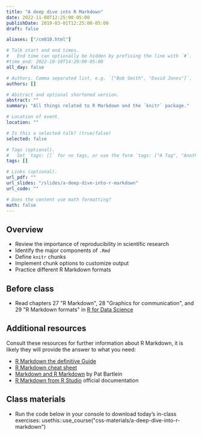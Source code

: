 ```yaml
---
title: "A deep dive into R Markdown"
date: 2022-11-08T12:25:00-05:00
publishDate: 2019-03-01T12:25:00-05:00
draft: false

aliases: ["/cm010.html"]

# Talk start and end times.
#   End time can optionally be hidden by prefixing the line with `#`.
#time_end: 2022-10-10T14:20:00-05:00
all_day: false

# Authors. Comma separated list, e.g. `["Bob Smith", "David Jones"]`.
authors: []

# Abstract and optional shortened version.
abstract: ""
summary: "All things related to R Markdown and the `knitr` package."

# Location of event.
location: ""

# Is this a selected talk? (true/false)
selected: false

# Tags (optional).
#   Set `tags: []` for no tags, or use the form `tags: ["A Tag", "Another Tag"]` for one or more tags.
tags: []

# Links (optional).
url_pdf: ""
url_slides: "/slides/a-deep-dive-into-r-markdown"
url_code: ""

# Does the content use math formatting?
math: false
---
```




## Overview

* Review the importance of reproducibility in scientific research
* Identify the major components of `.Rmd`
* Define `knitr` chunks
* Implement chunk options to customize output
* Practice different R Markdown formats

## Before class

* Read chapters 27 "R Markdown", 28 "Graphics for communication", and 29 "R Markdown formats" in [R for Data Science](http://r4ds.had.co.nz)


## Additional resources

Consult these resources for further information about R Markdown, it is likely they will provide the answer to what you need:
* [R Markdown the definitive Guide](https://bookdown.org/yihui/rmarkdown/)
* [R Markdown cheat sheet](https://posit.co/resources/cheatsheets/?_page=2/)
* [Markdown and R Markdown](https://pjbartlein.github.io/REarthSysSci/markdown.html) by Pat Bartlein
* [R Markdown from R Studio](https://rmarkdown.rstudio.com/lesson-1.html) official documentation

## Class materials

* Run the code below in your console to download today’s in-class exercises: usethis::use_course("css-materials/a-deep-dive-into-r-markdown")

<!--
#* [A dive into R Markdown](/notes/r-markdown/)
-->

<!--
* Complete the [debugging homework assignment](/homework/debugging-rmarkdown/)
-->
